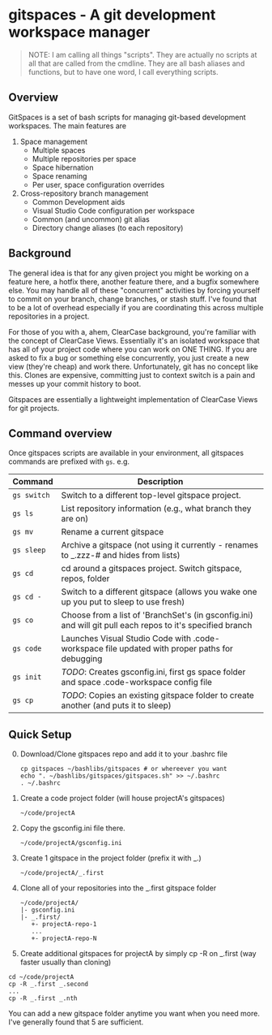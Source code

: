 # gitspaces - A git development workspace manager

> NOTE: I am calling all things "scripts". They are actually no scripts at all that are called from the cmdline. They are all bash aliases and functions, but to have one word, I call everything scripts.

## Overview

GitSpaces is a set of bash scripts for managing git-based development workspaces. The main features are

1. Space management
   * Multiple spaces
   * Multiple repositories per space
   * Space hibernation
   * Space renaming
   * Per user, space configuration overrides
2. Cross-repository branch management
   * Common Development aids
   * Visual Studio Code configuration per workspace
   * Common (and uncommon) git alias
   * Directory change aliases (to each repository)

## Background

The general idea is that for any given project you might be working on a feature here, a hotfix there, another feature there, 
and a bugfix somewhere else. You may handle all of these "concurrent" activities by forcing yourself to commit on your branch,
change branches, or stash stuff. I've found that to be a lot of overhead especially if you are coordinating this across multiple
repositories in a project.

For those of you with a, ahem, ClearCase background, you're familiar with the concept of ClearCase Views. Essentially it's an
isolated workspace that has all of your project code where you can work on ONE THING. If you are asked to fix a bug or
something else concurrently, you just create a new view (they're cheap) and work there. Unfortunately, git has no concept
like this. Clones are expensive, committing just to context switch is a pain and messes up your commit history to boot.

Gitspaces are essentially a lightweight implementation of ClearCase Views for git projects.

## Command overview

Once gitspaces scripts are available in your environment, all gitspaces commands are prefixed with `gs`. e.g.

Command     | Description
------------|------------------------
`gs switch` | Switch to a different top-level gitspace project.
`gs ls`     | List repository information (e.g., what branch they are on)
`gs mv`     | Rename a current gitspace
`gs sleep`  | Archive a gitspace (not using it currently - renames to _.zzz-# and hides from lists)
`gs cd`     | cd around a gitspaces project. Switch gitspace, repos, folder
`gs cd -`   | Switch to a different gitspace (allows you wake one up you put to sleep to use fresh)
`gs co`     | Choose from a list of 'BranchSet's (in gsconfig.ini) and will git pull each repos to it's specified branch
`gs code`   | Launches Visual Studio Code with .code-workspace file updated with proper paths for debugging
`gs init`   | _TODO_: Creates gsconfig.ini, first gs space folder and space .code-workspace config file
`gs cp`     | _TODO_: Copies an existing gitspace folder to create another (and puts it to sleep)


## Quick Setup

0. Download/Clone gitspaces repo and add it to your .bashrc file

   ```
   cp gitspaces ~/bashlibs/gitspaces # or whereever you want
   echo ". ~/bashlibs/gitspaces/gitspaces.sh" >> ~/.bashrc
   . ~/.bashrc
   ```
   
1. Create a code project folder (will house projectA's gitspaces)

   `~/code/projectA`

2. Copy the gsconfig.ini file there.
   
   `~/code/projectA/gsconfig.ini`

3. Create 1 gitspace in the project folder (prefix it with \_.)

   `~/code/projectA/_.first`
   
4. Clone all of your repositories into the \_.first gitspace folder

   ```
   ~/code/projectA/
   |- gsconfig.ini
   |- _.first/
      +- projectA-repo-1
      ...
      +- projectA-repo-N
   ```
5. Create additional gitspaces for projectA by simply cp -R on _.first (way faster usually than cloning)

  ```
  cd ~/code/projectA
  cp -R _.first _.second
  ...
  cp -R _.first _.nth
  ```
  
  You can add a new gitspace folder anytime you want when you need more. I've generally found that 5 are sufficient.
